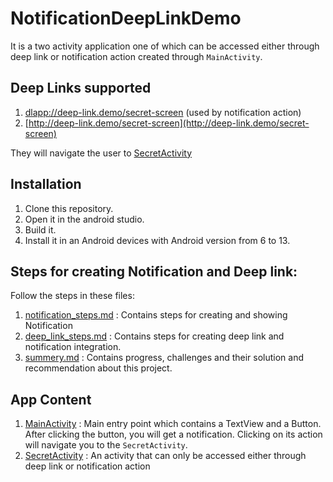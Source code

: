 # NotificationDeepLinkDemo

It is a two activity application one of which can be accessed either through
deep link or notification action created through `MainActivity`.

## Deep Links supported

1. [dlapp://deep-link.demo/secret-screen](dlapp://deep-link.demo/secret-screen) (used by
   notification action)
2. [http://deep-link.demo/secret-screen](http://deep-link.demo/secret-screen)

They will navigate the user
to [SecretActivity](app/src/main/java/com/sdevprem/notificationdeeplinkdemo/SecretActivity.kt)

## Installation

1. Clone this repository.
2. Open it in the android studio.
3. Build it.
4. Install it in an Android devices with Android version from 6 to 13.

## Steps for creating Notification and Deep link:

Follow the steps in these files:

1. [notification_steps.md](resources/notification_steps.md) : Contains steps for creating and
   showing Notification
2. [deep_link_steps.md](resources/deep_link_steps.md) : Contains steps for creating deep link and
   notification integration.
3. [summery.md]() : Contains progress, challenges and their solution and recommendation about
   this project.

## App Content

1. [MainActivity](app/src/main/java/com/sdevprem/notificationdeeplinkdemo/MainActivity.kt) :
   Main entry point which contains a TextView and a Button.
   After clicking the button, you will get a notification. Clicking on its action will navigate you
   to the `SecretActivity`.
2. [SecretActivity](app/src/main/java/com/sdevprem/notificationdeeplinkdemo/SecretActivity.kt) : An
   activity that can only be accessed either through deep link or notification action